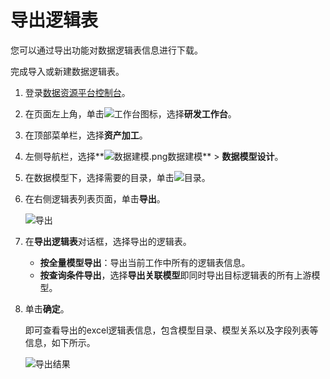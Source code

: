 # 导出逻辑表

您可以通过导出功能对数据逻辑表信息进行下载。

完成导入或新建数据逻辑表。

1.  登录[数据资源平台控制台](https://dataq.console.aliyun.com)。

2.  在页面左上角，单击![工作台](https://static-aliyun-doc.oss-accelerate.aliyuncs.com/assets/img/zh-CN/4682213261/p280916.png)图标，选择**研发工作台**。

3.  在顶部菜单栏，选择**资产加工**。

4.  左侧导航栏，选择**![数据建模.png](https://static-aliyun-doc.oss-accelerate.aliyuncs.com/assets/img/zh-CN/4960303261/p268674.png)数据建模** \> **数据模型设计**。

5.  在数据模型下，选择需要的目录，单击![目录](https://static-aliyun-doc.oss-accelerate.aliyuncs.com/assets/img/zh-CN/7549793261/p284424.png)。

6.  在右侧逻辑表列表页面，单击**导出**。

    ![导出](https://static-aliyun-doc.oss-accelerate.aliyuncs.com/assets/img/zh-CN/7412413261/p281961.png)

7.  在**导出逻辑表**对话框，选择导出的逻辑表。

    -   **按全量模型导出**：导出当前工作中所有的逻辑表信息。
    -   **按查询条件导出**，选择**导出关联模型**即同时导出目标逻辑表的所有上游模型。
8.  单击**确定**。

    即可查看导出的excel逻辑表信息，包含模型目录、模型关系以及字段列表等信息，如下所示。

    ![导出结果](https://static-aliyun-doc.oss-accelerate.aliyuncs.com/assets/img/zh-CN/3252093261/p283539.png)


